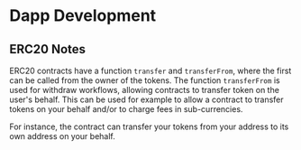 # Dapp Development

## ERC20 Notes
ERC20 contracts have a function `transfer` and `transferFrom`, where the first can be called from the owner of the tokens.
The function `transferFrom` is used for withdraw workflows, allowing contracts to transfer token on the user's behalf. This can be used for example to allow a contract to transfer tokens on your behalf and/or to charge fees in sub-currencies.

For instance, the contract can transfer your tokens from your address to its own address on your behalf.
